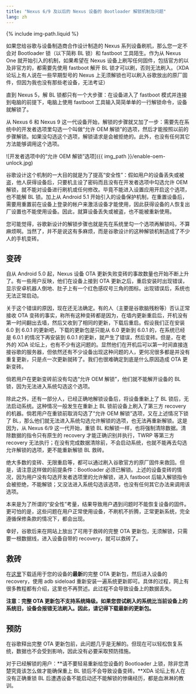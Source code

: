 ```yaml
---
title: "Nexus 6/9 及以后的 Nexus 设备的 Bootloader 解锁机制及问题"
lang: zh
---
```

{% include img-path.liquid %}

如果您给谷歌与设备制造商合作设计制造的 Nexus 系列设备刷机，那么您一定不会对 Bootloader 锁（以下简称 BL 锁）和 fastboot 工具陌生。作为从 Nexus One 就开始引入的机制，如果希望在 Nexus 设备上刷写任何固件，包括官方的以及非官方的，都需要先使用 fastboot 解开 BL 锁才可以刷，否则无法刷入。（XDA 论坛上有人说在一些早期型号的 Nexus 上无须解锁也可以刷入谷歌放出的原厂固件，但因为我也没有那些老设备，无法考证）

直到 Nexus 5，解 BL 锁都只有一个大步骤：在设备进入了 fastboot 模式并连接到电脑的前提下，电脑上使用 fastboot 工具输入简简单单的一行解锁命令，设备就解锁了。

从 Nexus 6 和 Nexus 9 这一代设备开始，解锁的步骤就又加了一步：需要先在系统中的开发者选项里勾选一个叫做“允许 OEM 解锁”的选项，然后才能按照以前的步骤解锁。如果没勾选这个选项，解锁请求是会被拒绝的。此外，也没有任何其它方法能够调用这个选项。

![开发者选项中的“允许 OEM 解锁”选项]({{ img_path }}/enable-oem-unlock.jpg)

谷歌设计这个机制的一大目的就是为了提高“安全性”：假如用户的设备丢失或被盗，他人获得设备后，只要机主设了密码而且没有在开发者选项中勾选允许 OEM 解锁，就不能对设备进行刷机或任何修改。毕竟不能进入设置应用开启这个选项，也不能解 BL 锁。加上从 Android 5.1 开始引入的设备保护机制，在重置设备后，需要用重置前在设备上登录的帐户来激活设备才能使用，因此获得设备的人恢复出厂设置也不能使用设备。因此，就算设备丢失或被盗，也不能被重新使用。

您可能觉得，谷歌新设计的解锁步骤也就是先在系统里勾一个选项再解锁吗，不算麻烦啊。当然了，并不是说这有多麻烦，而是谷歌设计的这种解锁机制造成了不少人的手机变砖。

## 变砖

自从 Android 5.0 起，Nexus 设备 OTA 更新失败变砖的事故数量也开始不断上升了。有一些用户反映，他们在设备上接到 OTA 更新之后，重启安装时出现错误，显示安卓机器人倒地、肚子上有一个红色感叹号三角的图标。出现错误后，系统也无法正常启动。

关于这个错误的原因，现在还无法确定。有的人（主要是谷歌脑残粉等）否认正常接收 OTA 变砖的事实，称所有这种变砖都是因为，在墙内更新重启后，开机没有第一时间翻出去墙，然后又收到了相同的更新，下载后重启。假设我们正在安装 6.0 到 6.0.1 的更新吧，下载的更新包是只能从 6.0 更新到 6.0.1 的，在系统已经是 6.0.1 的情况下再安装到 6.0.1 的更新，就产生了错误，然后变砖。但是，在老外的 XDA 论坛上，也有不少有这问题的。显然他们在开机后可以第一时间直接连接谷歌的服务器，但依然还有不少设备出现这种问题的人，更何况很多都是并没有重复更新，只是点一次更新就砖了。我们也很难确定到底是什么原因造成 OTA 更新变砖。

倘若用户在更新变砖前没有勾选“允许 OEM 解锁”，他们就不能解开设备的 BL 锁，因为无法进入系统勾选这个选项。

除此之外，还有一部分人，已经正确地解锁设备后，将设备重新上了 BL 锁后，无法启动系统。这种情况一般发生在重新上 BL 锁前设备上刷入了第三方 recovery 的机器。倘若用户在重锁前取消勾选了“允许 OEM 解锁”选项，又在上述情况下锁了 BL，那么他们就无法进入系统勾选允许解锁的选项，也无法再重新解锁。这是因为，从 Nexus 6/9 这一代开始，重锁 BL 和解锁一样，也将强制清除数据。清除数据的指令只有原生的 recovery 才能正确识别并执行，TWRP 等第三方 recovery 无法执行；在没有完成数据清除前，不会启动系统，也就不能再去勾选允许解锁的选项，更不能重新解锁 BL 救砖。

绝大多数的变砖、无限重启等，都可以通过刷入谷歌官方的原厂固件来救回。但是，请注意这样做的前提条件：Bootloader 必须已解锁。上述的设备变砖的情况，因为用户没有勾选开发者选项里的允许解锁，进入 fastboot 后输入解锁指令会被拒绝，不能解锁；又没法进入系统勾选该选项，也没有任何其它办法来调用该选项。

本来是为了所谓的“安全性”考量，结果导致用户遇到问题时不能恢复设备的固件。更可怕的是，这些问题在用户正常使用设备，不刷机不折腾，正常更新系统，完全遵循保修条款的情况下，都会出现。

幸好，谷歌后来在网站上放出了可用于救砖的完整 OTA 更新包，无须解锁，只需要一根数据线，进入设备自带的 recovery，就可以救砖了。

## 救砖

在[这里](https://developers.google.com/android/nexus/ota)下载适用于您的设备的**最新**的完整 OTA 更新包，然后进入设备的 recovery，使用 adb sideload 重新安装一遍系统更新即可。具体的过程，网上有很多教程都有介绍，这里也不再赘述。此过程不会导致设备上的数据丢失。

**注意：完整 OTA 更新包不支持系统降级。如果您尝试刷入的系统比当前设备上的系统旧，设备会报错无法刷入。因此，请记得下载最新的更新包。**

## 预防

在谷歌释出完整 OTA 更新包前，此问题几乎是无解的。但现在可以轻松恢复系统，数据也不会受到影响，因此没有必要采取预防措施。

对于已经解锁的用户：**请不要轻易重新给您设备的 Bootloader 上锁，除非您清楚究竟该怎么做才能确保重上 BL 锁后不会导致设备变砖。**XDA 论坛上有人在没有正确重锁 BL 后遭遇设备不能启动还不能解锁的惨痛经历，都是血淋淋的教训。
